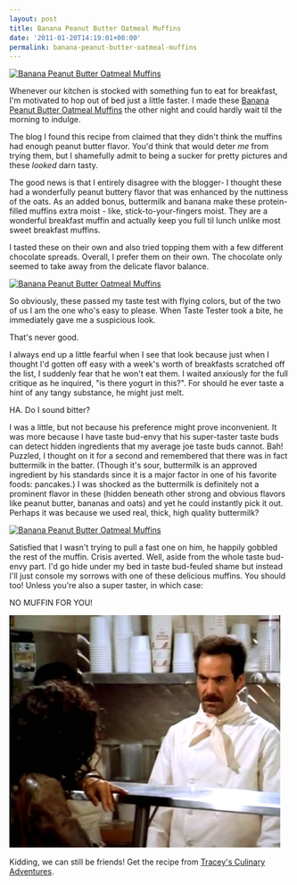 ```yaml
---
layout: post
title: Banana Peanut Butter Oatmeal Muffins
date: '2011-01-20T14:19:01+00:00'
permalink: banana-peanut-butter-oatmeal-muffins
---
```

<a href="http://www.flickr.com/photos/kstar810/5372748603/" title="Banana Peanut Butter Oatmeal Muffins by kstar810, on Flickr"><img src="http://farm6.static.flickr.com/5283/5372748603_302490120d.jpg" width="500" height="333" alt="Banana Peanut Butter Oatmeal Muffins" /></a>

Whenever our kitchen is stocked with something fun to eat for breakfast, I'm motivated to hop out of bed just a little faster. I made these <a href="http://traceysculinaryadventures.blogspot.com/2010/06/banana-peanut-butter-oatmeal-muffins.html">Banana Peanut Butter Oatmeal Muffins</a> the other night and could hardly wait til the morning to indulge.

The blog I found this recipe from claimed that they didn't think the muffins had enough peanut butter flavor. You'd think that would deter <em>me</em> from trying them, but I shamefully admit to being a sucker for pretty pictures and these <em>looked</em> darn tasty.

The good news is that I entirely disagree with the blogger- I thought these had a wonderfully peanut buttery flavor that was enhanced by the nuttiness of the oats. As an added bonus, buttermilk and banana make these protein-filled muffins extra moist - like, stick-to-your-fingers moist. They are a wonderful breakfast muffin and actually keep you full til lunch unlike most sweet breakfast muffins.

I tasted these on their own and also tried topping them with a few different chocolate spreads. Overall, I prefer them on their own. The chocolate only seemed to take away from the delicate flavor balance.

<a href="http://www.flickr.com/photos/kstar810/5373348328/" title="Banana Peanut Butter Oatmeal Muffins by kstar810, on Flickr"><img src="http://farm6.static.flickr.com/5164/5373348328_5a94900d11.jpg" width="500" height="345" alt="Banana Peanut Butter Oatmeal Muffins" /></a>

So obviously, these passed my taste test with flying colors, but of the two of us I am the one who's easy to please. When Taste Tester took a bite, he immediately gave me a suspicious look.

That's never good.

I always end up a little fearful when I see that look because just when I thought I'd gotten off easy with a week's worth of breakfasts scratched off the list, I suddenly fear that he won't eat them. I waited anxiously for the full critique as he inquired, "is there yogurt in this?". For should he ever taste a hint of any tangy substance, he might just melt. 

HA. Do I sound bitter?

I was a little, but not because his preference might prove inconvenient. It was more because I have taste bud-envy that his super-taster taste buds can detect hidden ingredients that my average joe taste buds cannot. Bah! Puzzled, I thought on it for a second and remembered that there was in fact buttermilk in the batter. (Though it's sour, buttermilk is an approved ingredient by his standards since it is a major factor in one of his favorite foods: pancakes.) I was shocked as the buttermilk is definitely not a prominent flavor in these (hidden beneath other strong and obvious flavors like peanut butter, bananas and oats) and yet he could instantly pick it out. Perhaps it was because we used real, thick, high quality buttermilk?

<a href="http://www.flickr.com/photos/kstar810/5372748847/" title="Banana Peanut Butter Oatmeal Muffins by kstar810, on Flickr"><img src="http://farm6.static.flickr.com/5003/5372748847_8c5659aba7.jpg" width="500" height="333" alt="Banana Peanut Butter Oatmeal Muffins" /></a>

Satisfied that I wasn't trying to pull a fast one on him, he happily gobbled the rest of the muffin. Crisis averted. Well, aside from the whole taste bud-envy part. I'd go hide under my bed in taste bud-feuled shame but instead I'll just console my sorrows with one of these delicious muffins. You should too! Unless you're also a super taster, in which case:

NO MUFFIN FOR YOU!

<a href="images/uploads/2011/01/seinfeld_s7e61.jpg"><img src="images/uploads/2011/01/seinfeld_s7e61.jpg" alt="" title="seinfeld_s7e6" width="486" height="416" class="alignnone size-full wp-image-1420" /></a>

Kidding, we can still be friends! Get the recipe from <a href="http://traceysculinaryadventures.blogspot.com/2010/06/banana-peanut-butter-oatmeal-muffins.html">Tracey's Culinary Adventures</a>.
